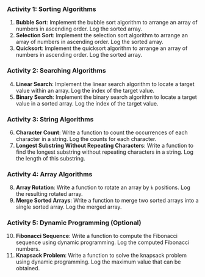 ### Activity 1: Sorting Algorithms
1. **Bubble Sort**: Implement the bubble sort algorithm to arrange an array of numbers in ascending order. Log the sorted array.
2. **Selection Sort**: Implement the selection sort algorithm to arrange an array of numbers in ascending order. Log the sorted array.
3. **Quicksort**: Implement the quicksort algorithm to arrange an array of numbers in ascending order. Log the sorted array.

### Activity 2: Searching Algorithms
4. **Linear Search**: Implement the linear search algorithm to locate a target value within an array. Log the index of the target value.
5. **Binary Search**: Implement the binary search algorithm to locate a target value in a sorted array. Log the index of the target value.

### Activity 3: String Algorithms
6. **Character Count**: Write a function to count the occurrences of each character in a string. Log the counts for each character.
7. **Longest Substring Without Repeating Characters**: Write a function to find the longest substring without repeating characters in a string. Log the length of this substring.

### Activity 4: Array Algorithms
8. **Array Rotation**: Write a function to rotate an array by `k` positions. Log the resulting rotated array.
9. **Merge Sorted Arrays**: Write a function to merge two sorted arrays into a single sorted array. Log the merged array.

### Activity 5: Dynamic Programming (Optional)
10. **Fibonacci Sequence**: Write a function to compute the Fibonacci sequence using dynamic programming. Log the computed Fibonacci numbers.
11. **Knapsack Problem**: Write a function to solve the knapsack problem using dynamic programming. Log the maximum value that can be obtained.